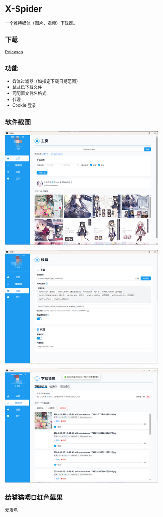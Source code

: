 # X-Spider

一个推特媒体（图片、视频）下载器。

## 下载

[Releases](https://github.com/MiningCattiva/x-spider/releases)

## 功能

- 媒体过滤器（如指定下载日期范围）
- 跳过已下载文件
- 可配置文件名格式
- 代理
- Cookie 登录

## 软件截图

![screenshot-homepage](./assets/screenshot-homepage.jpg)

![screenshot-settings](./assets/screenshot-settings.jpg)

![screenshot-downloading](./assets/screenshot-downloading.jpg)

## 给猫猫喂口红色莓果

[爱发电](https://afdian.net/a/moyuscript)
